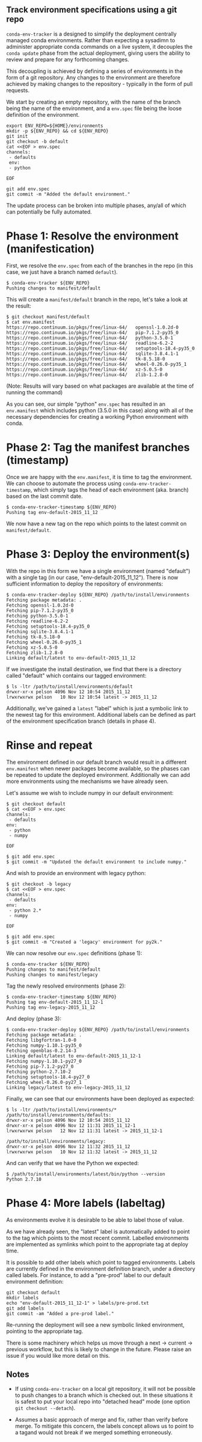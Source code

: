 Track environment specifications using a git repo
-------------------------------------------------

``conda-env-tracker`` is a designed to simplify the deployment centrally managed conda environments.
Rather than expecting a sysadimn to administer appropriate conda commands on a live system, it decouples
the ``conda update`` phase from the actual deployment, giving users the ability to review and prepare for
any forthcoming changes.

This decoupling is achieved by defining a series of environments in the form of a git repository. Any changes to
the environment are therefore achieved by making changes to the repository - typically in the form of pull requests.

We start by creating an empty repository, with the name of the branch being the name of the environment, and a
``env.spec`` file being the loose definition of the environment.

```
export ENV_REPO=${HOME}/environments
mkdir -p ${ENV_REPO} && cd ${ENV_REPO}
git init
git checkout -b default
cat <<EOF > env.spec
channels:
 - defaults
 env: 
 - python

EOF

git add env.spec
git commit -m "Added the default environment."

```

The update process can be broken into multiple phases, any/all of which can potentially be fully automated.


Phase 1: Resolve the environment (manifestication)
==================================================

First, we resolve the ``env.spec`` from each of the branches in the repo (in this case, we just have a branch named ``default``). 

```
$ conda-env-tracker ${ENV_REPO}
Pushing changes to manifest/default
```

This will create a ``manifest/default`` branch in the repo, let's take a look at the result:

```
$ git checkout manifest/default
$ cat env.manifest 
https://repo.continuum.io/pkgs/free/linux-64/   openssl-1.0.2d-0
https://repo.continuum.io/pkgs/free/linux-64/   pip-7.1.2-py35_0
https://repo.continuum.io/pkgs/free/linux-64/   python-3.5.0-1
https://repo.continuum.io/pkgs/free/linux-64/   readline-6.2-2
https://repo.continuum.io/pkgs/free/linux-64/   setuptools-18.4-py35_0
https://repo.continuum.io/pkgs/free/linux-64/   sqlite-3.8.4.1-1
https://repo.continuum.io/pkgs/free/linux-64/   tk-8.5.18-0
https://repo.continuum.io/pkgs/free/linux-64/   wheel-0.26.0-py35_1
https://repo.continuum.io/pkgs/free/linux-64/   xz-5.0.5-0
https://repo.continuum.io/pkgs/free/linux-64/   zlib-1.2.8-0
```

(Note: Results will vary based on what packages are available at the time of running the command)

As you can see, our simple "python" ``env.spec`` has resulted in an ``env.manifest`` which includes python
(3.5.0 in this case) along with all of the necessary dependencies for creating a working Python environment
with conda.


Phase 2: Tag the manifest branches (timestamp)
==============================================

Once we are happy with the ``env.manifest``, it is time to tag the environment.
We can choose to automate the process using ``conda-env-tracker-timestamp``, which simply tags the head of each
environment (aka. branch) based on the last commit date.


```
$ conda-env-tracker-timestamp ${ENV_REPO}
Pushing tag env-default-2015_11_12
```

We now have a new tag on the repo which points to the latest commit on ``manifest/default``.

Phase 3: Deploy the environment(s)
==================================

With the repo in this form we have a single environment (named "default") with a single tag (in our case, "env-default-2015_11_12").
There is now sufficient information to deploy the repository of environments:

```
$ conda-env-tracker-deploy ${ENV_REPO} /path/to/install/environments
Fetching package metadata: .
Fetching openssl-1.0.2d-0
Fetching pip-7.1.2-py35_0
Fetching python-3.5.0-1
Fetching readline-6.2-2
Fetching setuptools-18.4-py35_0
Fetching sqlite-3.8.4.1-1
Fetching tk-8.5.18-0
Fetching wheel-0.26.0-py35_1
Fetching xz-5.0.5-0
Fetching zlib-1.2.8-0
Linking default/latest to env-default-2015_11_12
```

If we investigate the install destination, we find that there is a directory called "default" which contains our tagged environment:

```
$ ls -ltr /path/to/install/environments/default
drwxr-xr-x pelson 4096 Nov 12 10:54 2015_11_12
lrwxrwxrwx pelson   10 Nov 12 10:54 latest -> 2015_11_12
```

Additionally, we've gained a ``latest`` "label" which is just a symbolic link to the newest tag for this environment. Additional
labels can be defined as part of the environment specification branch (details in phase 4).

Rinse and repeat
================

The environment defined in our default branch would result in a different ``env.manifest`` when newer packages become
available, so the phases can be repeated to update the deployed environment. Additionally we can add more environments
using the mechanisms we have already seen.

Let's assume we wish to include numpy in our default environment:

```
$ git checkout default
$ cat <<EOF > env.spec
channels:
 - defaults
env:
 - python
 - numpy

EOF

$ git add env.spec
$ git commit -m "Updated the default environment to include numpy."
```

And wish to provide an environment with legacy python:

```
$ git checkout -b legacy
$ cat <<EOF > env.spec
channels:
 - defaults
env:
 - python 2.*
 - numpy

EOF

$ git add env.spec
$ git commit -m "Created a 'legacy' environment for py2k."
```

We can now resolve our ``env.spec`` definitions (phase 1):

```
$ conda-env-tracker ${ENV_REPO}
Pushing changes to manifest/default
Pushing changes to manifest/legacy
```

Tag the newly resolved environments (phase 2):

```
$ conda-env-tracker-timestamp ${ENV_REPO}
Pushing tag env-default-2015_11_12-1
Pushing tag env-legacy-2015_11_12
```

And deploy (phase 3):

```
$ conda-env-tracker-deploy ${ENV_REPO} /path/to/install/environments
Fetching package metadata: .
Fetching libgfortran-1.0-0
Fetching numpy-1.10.1-py35_0
Fetching openblas-0.2.14-3
Linking default/latest to env-default-2015_11_12-1
Fetching numpy-1.10.1-py27_0
Fetching pip-7.1.2-py27_0
Fetching python-2.7.10-2
Fetching setuptools-18.4-py27_0
Fetching wheel-0.26.0-py27_1
Linking legacy/latest to env-legacy-2015_11_12
```

Finally, we can see that our environments have been deployed as expected:

```
$ ls -ltr /path/to/install/environments/*
/path/to/install/environments/defaults:
drwxr-xr-x pelson 4096 Nov 12 10:54 2015_11_12
drwxr-xr-x pelson 4096 Nov 12 11:31 2015_11_12-1
lrwxrwxrwx pelson   12 Nov 12 11:31 latest -> 2015_11_12-1

/path/to/install/environments/legacy:
drwxr-xr-x pelson 4096 Nov 12 11:32 2015_11_12
lrwxrwxrwx pelson   10 Nov 12 11:32 latest -> 2015_11_12
```

And can verify that we have the Python we expected:

```
$ /path/to/install/environments/latest/bin/python --version
Python 2.7.10
```

Phase 4: More labels (labeltag)
===============================

As environments evolve it is desirable to be able to label those of value.

As we have already seen, the "latest" label is automatically added to point to the
tag which points to the most recent commit. Labelled environments are implemented as
symlinks which point to the appropriate tag at deploy time.

It is possible to add other labels which point to tagged environments. Labels are currently
defined in the environment definition branch, under a directory called labels. For instance, to
add a "pre-prod" label to our default environment definition:

```
git checkout default
mkdir labels
echo "env-default-2015_11_12-1" > labels/pre-prod.txt
git add labels
git commit -am "Added a pre-prod label."
```

Re-running the deployment will see a new symbolic linked environment, pointing to the appropriate tag.

There is some machinery which helps us move through a next -> current -> previous workflow, but this is
likely to change in the future. Please raise an issue if you would like more detail on this.

Notes
-----

* If using ``conda-env-tracker`` on a local git repository, it will not be possible to push changes to a branch which is checked out. In these situations it is safest to put your local repo into "detached head" mode (one option ``git checkout --detach``).

* Assumes a basic approach of merge and fix, rather than verify before merge. To mitigate this concern, the labels concept allows us to point to a tagand would not break if we merged something erroneously.



